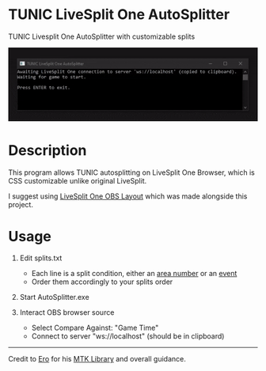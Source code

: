 # TUNIC LiveSplit One AutoSplitter

TUNIC Livesplit One AutoSplitter with customizable splits

![Preview](/preview.gif)

# Description

This program allows TUNIC autosplitting on LiveSplit One Browser, which is CSS customizable unlike original LiveSplit.

I suggest using [LiveSplit One OBS Layout](https://github.com/jeanwll/LiveSplitOne-OBS-Layout) which was made alongside this project.

# Usage

1. Edit splits.txt
    - Each line is a split condition, either an [area number](https://github.com/jeanwll/TUNIC-LiveSplitOne-AutoSplitter/blob/main/Areas.md) or an [event](https://github.com/jeanwll/TUNIC-LiveSplitOne-AutoSplitter/blob/main/Events.md)
    - Order them accordingly to your splits order

2. Start AutoSplitter.exe

3. Interact OBS browser source
    - Select Compare Against: "Game Time"
    - Connect to server "ws://localhost" (should be in clipboard)

___
Credit to [Ero](https://github.com/just-ero) for his [MTK Library](https://github.com/just-ero/MemoryToolKit) and overall guidance.
